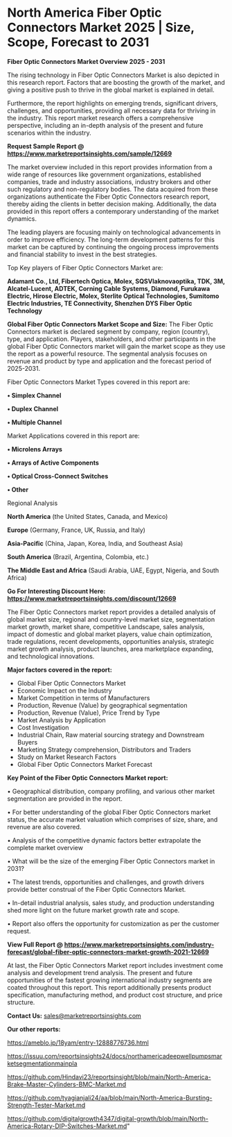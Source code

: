  # North America Fiber Optic Connectors Market 2025 | Size, Scope, Forecast to 2031

<Strong> Fiber Optic Connectors Market Overview 2025 - 2031</strong>

The rising technology in Fiber Optic Connectors Market is also depicted in this research report. Factors that are boosting the growth of the market, and giving a positive push to thrive in the global market is explained in detail.

Furthermore, the report highlights on emerging trends, significant drivers, challenges, and opportunities, providing all necessary data for thriving in the industry. This report market research offers a comprehensive perspective, including an in-depth analysis of the present and future scenarios within the industry.

<strong>Request Sample Report @ <a href=https://www.marketreportsinsights.com/sample/12669>https://www.marketreportsinsights.com/sample/12669</a></strong>

The market overview included in this report provides information from a wide range of resources like government organizations, established companies, trade and industry associations, industry brokers and other such regulatory and non-regulatory bodies. The data acquired from these organizations authenticate the Fiber Optic Connectors research report, thereby aiding the clients in better decision making. Additionally, the data provided in this report offers a contemporary understanding of the market dynamics.

The leading players are focusing mainly on technological advancements in order to improve efficiency. The long-term development patterns for this market can be captured by continuing the ongoing process improvements and financial stability to invest in the best strategies.

Top Key players of Fiber Optic Connectors Market are:

<strong>Adamant Co., Ltd, Fibertech Optica, Molex, SQSVlaknovaoptika, TDK, 3M, Alcatel-Lucent, ADTEK, Corning Cable Systems, Diamond, Furukawa Electric, Hirose Electric, Molex, Sterlite Optical Technologies, Sumitomo Electric Industries, TE Connectivity, Shenzhen DYS Fiber Optic Technology</strong>

<strong><b>Global Fiber Optic Connectors Market Scope and Size:</b></strong>
The Fiber Optic Connectors market is declared segment by company, region (country), type, and application. Players, stakeholders, and other participants in the global Fiber Optic Connectors market will gain the market scope as they use the report as a powerful resource. The segmental analysis focuses on revenue and product by type and application and the forecast period of 2025-2031.

Fiber Optic Connectors Market Types covered in this report are:

<strong>• Simplex Channel

• Duplex Channel

• Multiple Channel</strong>

Market Applications covered in this report are:

<strong>• Microlens Arrays

• Arrays of Active Components

• Optical Cross-Connect Switches

• Other</strong> 

Regional Analysis

<strong>North America</strong> (the United States, Canada, and Mexico)

<strong>Europe</strong> (Germany, France, UK, Russia, and Italy)

<strong>Asia-Pacific</strong> (China, Japan, Korea, India, and Southeast Asia)

<strong>South America</strong> (Brazil, Argentina, Colombia, etc.)

<strong>The Middle East and Africa</strong> (Saudi Arabia, UAE, Egypt, Nigeria, and South Africa)

<strong>Go For Interesting Discount Here: <a href=https://www.marketreportsinsights.com/discount/12669>https://www.marketreportsinsights.com/discount/12669</a></strong>

The Fiber Optic Connectors market report provides a detailed analysis of global market size, regional and country-level market size, segmentation market growth, market share, competitive Landscape, sales analysis, impact of domestic and global market players, value chain optimization, trade regulations, recent developments, opportunities analysis, strategic market growth analysis, product launches, area marketplace expanding, and technological innovations.

<strong><b>Major factors covered in the report:</b></strong>
<ul>
  <li>Global Fiber Optic Connectors Market </li>
  <li>Economic Impact on the Industry</li>
  <li>Market Competition in terms of Manufacturers</li>
  <li>Production, Revenue (Value) by geographical segmentation</li>
  <li>Production, Revenue (Value), Price Trend by Type</li>
  <li>Market Analysis by Application</li>
  <li>Cost Investigation</li>
  <li>Industrial Chain, Raw material sourcing strategy and Downstream Buyers</li>
  <li>Marketing Strategy comprehension, Distributors and Traders</li>
  <li>Study on Market Research Factors</li>
  <li>Global Fiber Optic Connectors Market Forecast</li>
</ul>

<strong><b>Key Point of the Fiber Optic Connectors Market report:</b></strong>

• Geographical distribution, company profiling, and various other market segmentation are provided in the report.

• For better understanding of the global Fiber Optic Connectors market status, the accurate market valuation which comprises of size, share, and revenue are also covered.

• Analysis of the competitive dynamic factors better extrapolate the complete market overview

• What will be the size of the emerging Fiber Optic Connectors market in 2031?

• The latest trends, opportunities and challenges, and growth drivers provide better construal of the Fiber Optic Connectors Market.

• In-detail industrial analysis, sales study, and production understanding shed more light on the future market growth rate and scope.

• Report also offers the opportunity for customization as per the customer request.

<strong><b>View Full Report @ <a href=https://www.marketreportsinsights.com/industry-forecast/global-fiber-optic-connectors-market-growth-2021-12669>https://www.marketreportsinsights.com/industry-forecast/global-fiber-optic-connectors-market-growth-2021-12669</a></b></strong>


At last, the Fiber Optic Connectors Market report includes investment come analysis and development trend analysis. The present and future opportunities of the fastest growing international industry segments are coated throughout this report. This report additionally presents product specification, manufacturing method, and product cost structure, and price structure.

<strong>Contact Us:</strong>
sales@marketreportsinsights.com

<strong>Our other reports:</strong>

<a href=https://ameblo.jp/18yam/entry-12888776736.html>https://ameblo.jp/18yam/entry-12888776736.html</a>

<a href=https://issuu.com/reportsinsights24/docs/northamericadeepwellpumpsmarketsegmentationmainpla>https://issuu.com/reportsinsights24/docs/northamericadeepwellpumpsmarketsegmentationmainpla</a>

<a href=https://github.com/Hindavi23/reportsinsight/blob/main/North-America-Brake-Master-Cylinders-BMC-Market.md>https://github.com/Hindavi23/reportsinsight/blob/main/North-America-Brake-Master-Cylinders-BMC-Market.md</a>

<a href=https://github.com/tyagianjali24/aa/blob/main/North-America-Bursting-Strength-Tester-Market.md>https://github.com/tyagianjali24/aa/blob/main/North-America-Bursting-Strength-Tester-Market.md</a>

<a href=https://github.com/digitalgrowth4347/digital-growth/blob/main/North-America-Rotary-DIP-Switches-Market.md>https://github.com/digitalgrowth4347/digital-growth/blob/main/North-America-Rotary-DIP-Switches-Market.md</a>"

